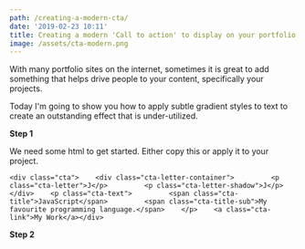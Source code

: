 ```yaml
---
path: /creating-a-modern-cta/
date: '2019-02-23 10:11'
title: Creating a modern 'Call to action' to display on your portfolio site
image: /assets/cta-modern.png
---
```

With many portfolio sites on the internet, sometimes it is great to add something that helps drive people to your content, specifically your projects.

Today I'm going to show you how to apply subtle gradient styles to text to create an outstanding effect that is under-utilized.

**Step 1**

We need some html to get started. Either copy this or apply it to your project.

```
<div class="cta">    <div class="cta-letter-container">         <p class="cta-letter">J</p>         <p class="cta-letter-shadow">J</p>    </div>    <p class="cta-text">         <span class="cta-title">JavaScript</span>         <span class="cta-title-sub">My favourite programming language.</span>    </p>    <a class="cta-link">My Work</a></div>
```

**Step 2**
